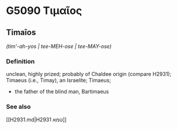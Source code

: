 # G5090 Τιμαῖος

## Timaîos

_(tim'-ah-yos | tee-MEH-ose | tee-MAY-ose)_

### Definition

unclean, highly prized; probably of Chaldee origin (compare H2931); Timaeus (i.e., Timay), an Israelite; Timaeus; 

- the father of the blind man, Bartimaeus

### See also

[[H2931.md|H2931 טמא]]
